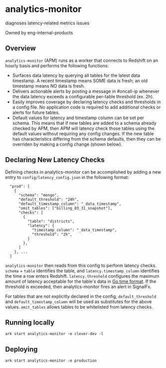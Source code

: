 # analytics-monitor

diagnoses latency-related metrics issues

Owned by eng-internal-products

## Overview

`analytics-monitor` (APM) runs as a worker that connects to Redshift on an hourly basis and performs the following functions:

- Surfaces data latency by querying all tables for the latest data timestamp. A recent timestamp means SOME data is fresh; an old timestamp means NO data is fresh.
- Delivers actionable alerts by posting a message in #oncall-ip whenever the data latency exceeds a configurable per-table threshold (ex. 2h).
- Easily improves coverage by declaring latency checks and thresholds in a config file. No application code is required to add additional checks or alerts for future tables.
- Default values for latency and timestamp column can be set per schema. This means that if new tables are added to a schema already checked by APM, then APM will latency check those tables using the default values without requiring any config changes. If the new table has characteristics differing from the schema defaults, then they can be overriden by making a config change (shown below).

## Declaring New Latency Checks
Defining checks in analytics-monitor can be accomplished by adding a new entry to `config/latency_config.json` in the following format:

```
  "prod": [
    {
      "schema": "mongo",
      "default_threshold": "24h",
      "default_timestamp_column": "_data_timestamp",
      "omit_tables": ["billing_03_31_snapshot"],
      "checks": [
        {
          "table": "districts",
          "latency": {
            "timestamp_column": "_data_timestamp",
            "threshold": "2h",
          }
        },
      ]
    }, ...
  ]
```

`analytics-monitor` then reads from this config to perform latency checks. `schema` + `table` identifies the table, and `latency.timestamp_column` identifies the time a row enters Redshift. `latency.threshold` configures the maximum amount of latency acceptable for the table's data in [Go time format](https://golang.org/pkg/time/#ParseDuration). If the threshold is exceeded, then analytics-monitor fires an alert in SignalFx.

For tables that are not explicitly declared in the config, `default_threshold` and `default_timestamp_column` will be used as substitutes for the above values. `omit_tables` allows tables to be whitelisted from latency checks.

## Running locally

```
ark start analytics-monitor -e clever-dev -l
```

## Deploying

```
ark start analytics-monitor -e production
```
